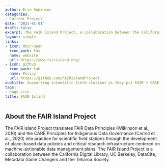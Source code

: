 ```yaml
---
author: Erin Robinson
categories:
- Current Project
date: "2021-01-01"
draft: false
excerpt: The FAIR Island Project, a collaboration between the California Digital Library, UC Berkeley, DataCite, Metadata Game Changers and the Tetiaroa Society. The primary goal of the Project is to develop optimal data policies and robust technical infrastructure necessary to create an environment in which all data and knowledge collected at a field station are curated and made openly available as quickly as possible. 
layout: single
links:
- icon: door-open
  icon_pack: fas
  name: website
  url: https://www.fairisland.org/
- icon: github
  icon_pack: fab
  name: Policy
  url: https://github.com/FAIRIslandProject
subtitle: Supporting scientific field stations as they put FAIR + CARE Principles into practice. 
tags:
- hugo-site
title: FAIR Island
---
```


## About the FAIR Island Project
The FAIR Island Project translates FAIR Data Principles (Wilkinson et al., 2016) and the CARE Principles for Indigenous Data Governance (Carroll et al., 2020) into practice for scientific field stations through the development of place-based data policies and critical research infrastructure centered on machine-actionable data management plans. The FAIR Island Project is a collaboration between the California Digital Library, UC Berkeley, DataCite, Metadata Game Changers and the Tetiaroa Society.   
